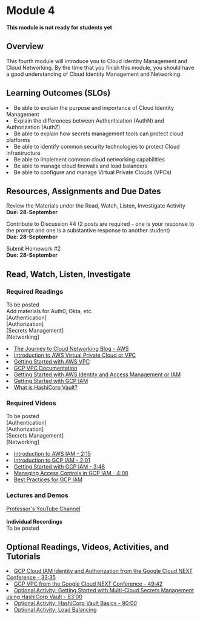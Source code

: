 # Module 4
****This module is not ready for students yet****

## Overview
This fourth module will introduce you to Cloud Identity Management and Cloud Networking.  By the time that you finish this module, you should have a good understanding of Cloud Identity Management and Networking.

## Learning Outcomes (SLOs)
<li>Be able to explain the purpose and importance of Cloud Identity Management
<li>Explain the differences between Authentication (AuthN) and Authorization (AuthZ)
<li>Be able to explain how secrets management tools can protect cloud platforms
<li>Be able to identify common security technologies to protect Cloud infrastructure
<li>Be able to implement common cloud networking capabilities
<li>Be able to manage cloud firewalls and load balancers
<li>Be able to configure and manage Virtual Private Clouds (VPCs)

## Resources, Assignments and Due Dates
Review the Materials under the Read, Watch, Listen, Investigate Activity<br>
****Due: 28-September****

Contribute to Discussion #4 (2 posts are required - one is your response to the prompt and one is a substantive response to another student)<br>
****Due: 28-September****

Submit Homework #2<br>
****Due: 28-September****


## Read, Watch, Listen, Investigate
### Required Readings
To be posted<br>
Add materials for Auth0, Okta, etc.<br>
[Authentication]<br>
[Authorization]<br>
[Secrets Management]<br>
[Networking]<br>
[<li>The Journey to Cloud Networking Blog - AWS](https://aws.amazon.com/blogs/architecture/the-journey-to-cloud-networking)<br>
[<li>Introduction to AWS Virtual Private Cloud or VPC](https://aws.amazon.com/vpc/)<br>
[<li>Getting Started with AWS VPC](https://aws.amazon.com/vpc/getting-started/)<br>
[<li>GCP VPC Documentation](https://cloud.google.com/vpc/docs/vpc)<br>
[<li>Getting Started with AWS Identity and Access Management or IAM](https://aws.amazon.com/iam)
[<li>Getting Started with GCP IAM](https://cloud.google.com/iam)<br>
[<li>What is HashiCorp Vault?](https://www.vaultproject.io/docs/what-is-vault)<br>

### Required Videos
To be posted<br>
[Authentication]<br>
[Authorization]<br>
[Secrets Management]<br>
[Networking]<br>
[<li>Introduction to AWS IAM - 2:15](https://www.youtube.com/watch?v=Ul6FW4UANGc)<br>
[<li>Introduction to GCP IAM - 2:01](https://www.youtube.com/watch?v=NPs_-Y5nFgE)<br>
[<li>Getting Started with GCP IAM - 3:48](https://www.youtube.com/watch?v=O_O5Hb1bJyw)<br>
[<li>Managing Access Controls in GCP IAM - 4:08](https://www.youtube.com/watch?v=PqMGmRhKsnM&amp;vl=en)<br>
[<li>Best Practices for GCP IAM](https://www.youtube.com/watch?v=qf_D92_yqbQ)<br>

### Lectures and Demos
[Professor's YouTube Channel](https://www.youtube.com/channel/UC3vqKF4jspXh8hxFLpTfsyw?view_as=subscriber)<br><br>
****Individual Recordings****<br>
To be posted

## Optional Readings, Videos, Activities, and Tutorials
[<li>GCP Cloud IAM Identity and Authorization from the Google Cloud NEXT Conference - 33:35](https://www.youtube.com/watch?v=L5_GyNtMvbg)<br>
[<li>GCP VPC from the Google Cloud NEXT Conference - 49:42](https://www.youtube.com/watch?v=wmP6SQe5J7g)<br>
[<li>Optional Activity: Getting Started with Multi-Cloud Secrets Management using HashiCorp Vault - 83:00](https://learn.hashicorp.com/vault/getting-started/vault-intro)<br>
[<li>Optional Activity: HashiCorp Vault Basics - 90:00](https://play.instruqt.com/hashicorp/tracks/vault-basics)<br>
[<li>Optional Activity: Load Balancing](https://cloud.google.com/kubernetes-engine/docs/tutorials/http-balancer)<br>
